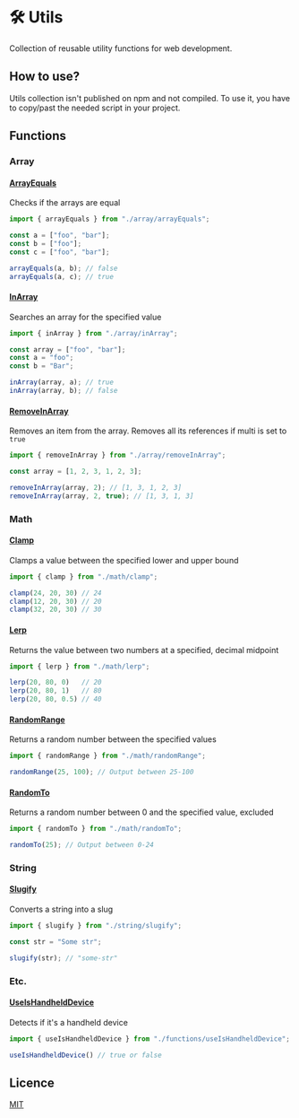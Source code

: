 # 🛠 Utils
Collection of reusable utility functions for web development.

## How to use?

Utils collection isn't published on npm and not compiled.
To use it, you have to copy/past the needed script in your project.

## Functions

### Array

#### [ArrayEquals](https://github.com/theoplawinski/utils/blob/main/array/arrayEquals.ts)

Checks if the arrays are equal

```typescript
import { arrayEquals } from "./array/arrayEquals";

const a = ["foo", "bar"];
const b = ["foo"];
const c = ["foo", "bar"];

arrayEquals(a, b); // false
arrayEquals(a, c); // true
```

#### [InArray](https://github.com/theoplawinski/utils/blob/main/array/inArray.ts)

Searches an array for the specified value

```typescript
import { inArray } from "./array/inArray";

const array = ["foo", "bar"];
const a = "foo";
const b = "Bar";

inArray(array, a); // true
inArray(array, b); // false
```

#### [RemoveInArray](https://github.com/theoplawinski/utils/blob/main/array/removeInArray.ts)

Removes an item from the array. Removes all its references if multi is set to `true`

```typescript
import { removeInArray } from "./array/removeInArray";

const array = [1, 2, 3, 1, 2, 3];

removeInArray(array, 2); // [1, 3, 1, 2, 3]
removeInArray(array, 2, true); // [1, 3, 1, 3]
```

### Math

#### [Clamp](https://github.com/theoplawinski/utils/blob/main/math/clamp.ts)

Clamps a value between the specified lower and upper bound

```typescript
import { clamp } from "./math/clamp";

clamp(24, 20, 30) // 24
clamp(12, 20, 30) // 20
clamp(32, 20, 30) // 30
```

#### [Lerp](https://github.com/theoplawinski/utils/blob/main/math/lerp.ts)

Returns the value between two numbers at a specified, decimal midpoint

```typescript
import { lerp } from "./math/lerp";

lerp(20, 80, 0)   // 20
lerp(20, 80, 1)   // 80
lerp(20, 80, 0.5) // 40
```

#### [RandomRange](https://github.com/theoplawinski/utils/blob/main/math/randomRange.ts)

Returns a random number between the specified values

```typescript
import { randomRange } from "./math/randomRange";

randomRange(25, 100); // Output between 25-100
```

#### [RandomTo](https://github.com/theoplawinski/utils/blob/main/math/randomTo.ts)

Returns a random number between 0 and the specified value, excluded

```typescript
import { randomTo } from "./math/randomTo";

randomTo(25); // Output between 0-24
```

### String

#### [Slugify](https://github.com/theoplawinski/utils/blob/main/string/slugify.ts)

Converts a string into a slug

```typescript
import { slugify } from "./string/slugify";

const str = "Some str";

slugify(str); // "some-str"
```

### Etc.

#### [UseIsHandheldDevice](https://github.com/theoplawinski/utils/blob/main/functions/useIsHandheldDevice.ts)

Detects if it's a handheld device

```typescript
import { useIsHandheldDevice } from "./functions/useIsHandheldDevice";

useIsHandheldDevice() // true or false
```

## Licence

[MIT](LICENSE)
